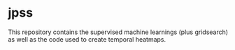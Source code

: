 # jpss
This repository contains the supervised machine learnings (plus gridsearch) as well as the code used to create temporal heatmaps.

